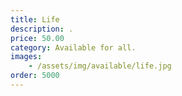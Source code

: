 ```yaml
---
title: Life
description: .
price: 50.00
category: Available for all.
images: 
    - /assets/img/available/life.jpg
order: 5000
---
```

